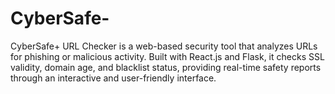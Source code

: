 # CyberSafe-
CyberSafe+ URL Checker is a web-based security tool that analyzes URLs for phishing or malicious activity. Built with React.js and Flask, it checks SSL validity, domain age, and blacklist status, providing real-time safety reports through an interactive and user-friendly interface.
